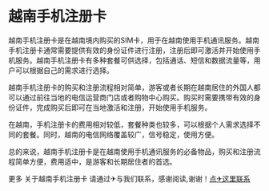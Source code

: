 # 越南手机注册卡

越南手机注册卡是在越南境内购买的SIM卡，用于在越南使用手机通讯服务。越南手机注册卡通常需要提供有效的身份证件进行注册，注册后即可激活并开始使用手机服务。越南手机注册卡有多种套餐可供选择，包括通话、短信和数据流量等，用户可以根据自己的需求进行选择。

越南手机注册卡的购买和注册流程相对简单，游客或者长期在越南居住的外国人都可以通过前往当地的电信运营商门店或者购物中心购买。购买时需要携带有效的身份证件，完成购买后即可在当地激活和注册，开始使用手机服务。

在越南，手机注册卡的费用相对较低，套餐种类也较多，可以根据个人需求选择不同的套餐。同时，越南的电信网络覆盖较广，信号稳定，使用方便。

总的来说，越南手机注册卡是在越南使用手机通讯服务的必备物品，购买和注册流程简单方便，费用适中，是游客和长期居住者的首选。

更多 关于越南手机注册卡 请通过✈与我们联系，感谢阅读,谢谢！[点✈这里联系](https://d.k02.cc)